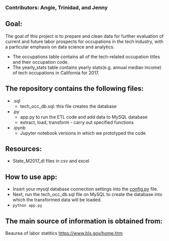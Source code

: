 ### Contributors: Angie, Trinidad, and Jenny

## Goal:
The goal of this project is to prepare and clean data for further evaluation of current and future labor prospects for occupations in the tech industry, with a particular emphasis on data science and analytics.

* The occupations table contains all of the tech-related occupation titles and their occupation code.
* The yearly_stats table contains yearly stats(e.g. annual median income) of tech occupations in California for 2017.

## The repository contains the following files:
* .sql
    - tech_occ_db.sql: this file creates the database
* .py
    - app.py to run the ETL code and add data to MySQL database
    - extract, load, transform - carry out specified functions
* .ipynb
    - Jupyter notebook versions in which we prototyped the code

## Resources:
* State_M2017_dl files in csv and excel

## How to use app:
* Insert your mysql database connection settings into the [config.py](config.py) file.
* Next, run the tech_occ_db.sql file on MySQL to create the database into which the transformed data will be loaded.
* `python app.py`

## The main source of information is obtained from:
Beaurea of labor statitics
https://www.bls.gov/home.htm


